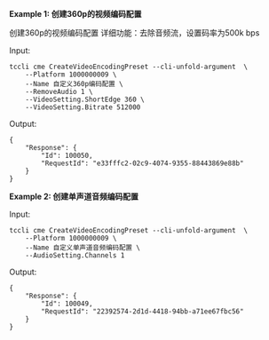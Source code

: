 **Example 1: 创建360p的视频编码配置**

创建360p的视频编码配置
详细功能：去除音频流，设置码率为500k bps

Input: 

```
tccli cme CreateVideoEncodingPreset --cli-unfold-argument  \
    --Platform 1000000009 \
    --Name 自定义360p编码配置 \
    --RemoveAudio 1 \
    --VideoSetting.ShortEdge 360 \
    --VideoSetting.Bitrate 512000
```

Output: 
```
{
    "Response": {
        "Id": 100050,
        "RequestId": "e33fffc2-02c9-4074-9355-88443869e88b"
    }
}
```

**Example 2: 创建单声道音频编码配置**



Input: 

```
tccli cme CreateVideoEncodingPreset --cli-unfold-argument  \
    --Platform 1000000009 \
    --Name 自定义单声道音频编码配置 \
    --AudioSetting.Channels 1
```

Output: 
```
{
    "Response": {
        "Id": 100049,
        "RequestId": "22392574-2d1d-4418-94bb-a71ee67fbc56"
    }
}
```

